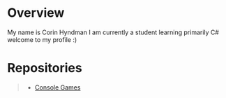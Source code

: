 # Overview
My name is Corin Hyndman I am currently a student learning primarily C# welcome to my profile :)

# Repositories
> - [Console Games](https://github.com/CorinHyndman/Console-Games)
